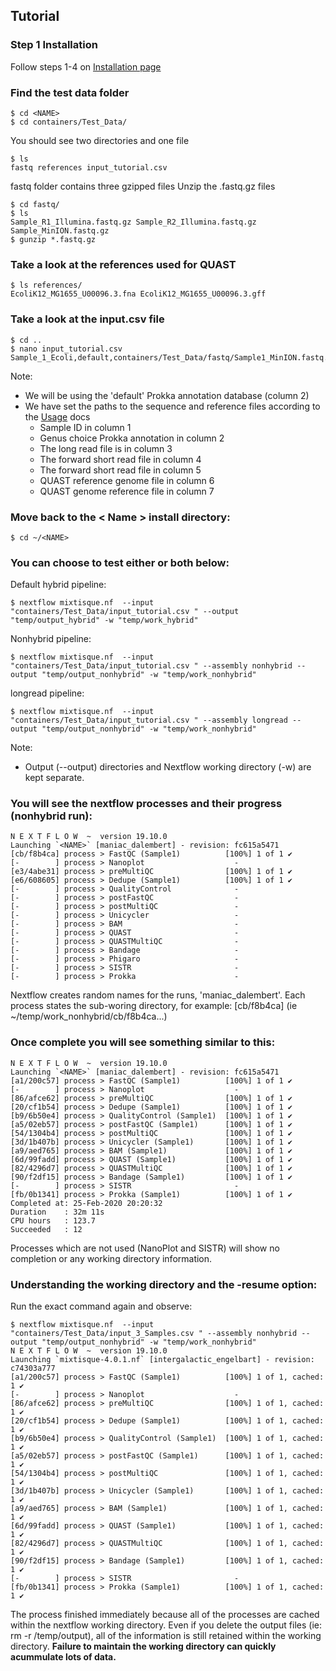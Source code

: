 Tutorial
--------

### Step 1 Installation
Follow steps 1-4 on [Installation page](https://github.com/BioRRW/Mixtisque/blob/master/docs/installation.md)

### Find the test data folder
```
$ cd <NAME> 
$ cd containers/Test_Data/
```
You should see two directories and one file
```
$ ls
fastq references input_tutorial.csv
```
fastq folder contains three gzipped files
Unzip the .fastq.gz files
```
$ cd fastq/
$ ls
Sample_R1_Illumina.fastq.gz Sample_R2_Illumina.fastq.gz Sample_MinION.fastq.gz
$ gunzip *.fastq.gz
```
### Take a look at the references used for QUAST
```
$ ls references/
EcoliK12_MG1655_U00096.3.fna EcoliK12_MG1655_U00096.3.gff 
```

### Take a look at the input.csv file
```
$ cd ..
$ nano input_tutorial.csv
Sample_1_Ecoli,default,containers/Test_Data/fastq/Sample1_MinION.fastq.gz,containers/Test_Data/fastq/Sample1_R1_Illumina.fastq.gz,containers/Test_Data/fastq/Sample1_R2_Illumina.fastq.gz,containers/Test_Data/references/Ecoli/EcoliK12_MG1655_U00096.3.fna,containers/Test_Data/references/Ecoli/EcoliK12_MG1655_U00096.3.gff
```
Note:
- We will be using the 'default' Prokka annotation database (column 2)
- We have set the paths to the sequence and reference files according to the [Usage](https://github.com/BioRRW/Mixtisque/blob/master/docs/usage.md) docs
  - Sample ID in column 1
  - Genus choice Prokka annotation in column 2 
  - The long read file is in column 3
  - The forward short read file in column 4
  - The forward short read file in column 5
  - QUAST reference genome file in column 6
  - QUAST genome reference file in column 7 
  
### Move back to the < Name > install directory:
```
$ cd ~/<NAME>
```
### You can choose to test either or both below:

Default hybrid pipeline:
```
$ nextflow mixtisque.nf  --input "containers/Test_Data/input_tutorial.csv " --output "temp/output_hybrid" -w "temp/work_hybrid"
```
Nonhybrid pipeline:
```
$ nextflow mixtisque.nf  --input "containers/Test_Data/input_tutorial.csv " --assembly nonhybrid --output "temp/output_nonhybrid" -w "temp/work_nonhybrid"
```
longread pipeline:
```
$ nextflow mixtisque.nf  --input "containers/Test_Data/input_tutorial.csv " --assembly longread --output "temp/output_nonhybrid" -w "temp/work_nonhybrid"
```
Note: 
- Output (--output) directories and Nextflow working directory (-w) are kept separate.
 
### You will see the nextflow processes and their progress (nonhybrid run):
```
N E X T F L O W  ~  version 19.10.0
Launching `<NAME>` [maniac_dalembert] - revision: fc615a5471
[cb/f8b4ca] process > FastQC (Sample1)          [100%] 1 of 1 ✔
[-        ] process > Nanoplot                    -
[e3/4abe31] process > preMultiQC                [100%] 1 of 1 ✔
[e6/608605] process > Dedupe (Sample1)          [100%] 1 of 1 ✔
[-        ] process > QualityControl              -
[-        ] process > postFastQC                  -
[-        ] process > postMultiQC                 -
[-        ] process > Unicycler                   -
[-        ] process > BAM                         -
[-        ] process > QUAST                       -
[-        ] process > QUASTMultiQC                -
[-        ] process > Bandage                     -
[-        ] process > Phigaro                     -
[-        ] process > SISTR                       -
[-        ] process > Prokka                      -

```
Nextflow creates random names for the runs, 'maniac_dalembert'.
Each process states the sub-woring directory, for example: [cb/f8b4ca] (ie ~/temp/work_nonhybrid/cb/f8b4ca...)

### Once complete you will see something similar to this:
```
N E X T F L O W  ~  version 19.10.0
Launching `<NAME>` [maniac_dalembert] - revision: fc615a5471
[a1/200c57] process > FastQC (Sample1)          [100%] 1 of 1 ✔
[-        ] process > Nanoplot                    -
[86/afce62] process > preMultiQC                [100%] 1 of 1 ✔
[20/cf1b54] process > Dedupe (Sample1)          [100%] 1 of 1 ✔
[b9/6b50e4] process > QualityControl (Sample1)  [100%] 1 of 1 ✔
[a5/02eb57] process > postFastQC (Sample1)      [100%] 1 of 1 ✔
[54/1304b4] process > postMultiQC               [100%] 1 of 1 ✔
[3d/1b407b] process > Unicycler (Sample1)       [100%] 1 of 1 ✔
[a9/aed765] process > BAM (Sample1)             [100%] 1 of 1 ✔
[6d/99fadd] process > QUAST (Sample1)           [100%] 1 of 1 ✔
[82/4296d7] process > QUASTMultiQC              [100%] 1 of 1 ✔
[90/f2df15] process > Bandage (Sample1)         [100%] 1 of 1 ✔
[-        ] process > SISTR                       -
[fb/0b1341] process > Prokka (Sample1)          [100%] 1 of 1 ✔
Completed at: 25-Feb-2020 20:20:32
Duration    : 32m 11s
CPU hours   : 123.7 
Succeeded   : 12
```
Processes which are not used (NanoPlot and SISTR) will show no completion or any working directory information.

### Understanding the working directory and the -resume option:
Run the exact command again and observe:
```
$ nextflow mixtisque.nf  --input "containers/Test_Data/input_3_Samples.csv " --assembly nonhybrid --output "temp/output_nonhybrid" -w "temp/work_nonhybrid"
N E X T F L O W  ~  version 19.10.0
Launching `mixtisque-4.0.1.nf` [intergalactic_engelbart] - revision: c74303a777
[a1/200c57] process > FastQC (Sample1)          [100%] 1 of 1, cached: 1 ✔
[-        ] process > Nanoplot                    -
[86/afce62] process > preMultiQC                [100%] 1 of 1, cached: 1 ✔
[20/cf1b54] process > Dedupe (Sample1)          [100%] 1 of 1, cached: 1 ✔
[b9/6b50e4] process > QualityControl (Sample1)  [100%] 1 of 1, cached: 1 ✔
[a5/02eb57] process > postFastQC (Sample1)      [100%] 1 of 1, cached: 1 ✔
[54/1304b4] process > postMultiQC               [100%] 1 of 1, cached: 1 ✔
[3d/1b407b] process > Unicycler (Sample1)       [100%] 1 of 1, cached: 1 ✔
[a9/aed765] process > BAM (Sample1)             [100%] 1 of 1, cached: 1 ✔
[6d/99fadd] process > QUAST (Sample1)           [100%] 1 of 1, cached: 1 ✔
[82/4296d7] process > QUASTMultiQC              [100%] 1 of 1, cached: 1 ✔
[90/f2df15] process > Bandage (Sample1)         [100%] 1 of 1, cached: 1 ✔
[-        ] process > SISTR                       -
[fb/0b1341] process > Prokka (Sample1)          [100%] 1 of 1, cached: 1 ✔
```
The process finished immediately because all of the processes are cached within the nextflow working directory. Even if you delete the output files (ie: rm -r /temp/output), all of the information is still retained within the working directory.
**Failure to maintain the working directory can quickly acummulate lots of data.**
